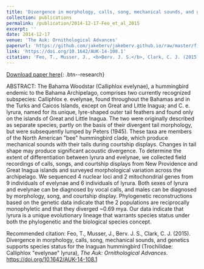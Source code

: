 ```yaml
---
title: 'Divergence in morphology, calls, song, mechanical sounds, and genetics supports species status for the Inaguan hummingbird (Trochilidae: Calliphlox evelynae lyrura)'
collection: publications
permalink: /publication/2014-12-17-Feo_et_al_2015
excerpt: ''
date: 2014-12-17
venue: 'The Auk: Ornithological Advances'
paperurl: 'https://github.com/jakeberv/jakeberv.github.io/raw/master/files/pdf/papers/Feo_et_al_2015.pdf'
link: 'https://doi.org/10.1642/AUK-14-108.1'
citation: 'Feo, T., Musser, J., <b>Berv. J. S.</b>, Clark, C. J. (2015). Divergence in morphology, calls, song, mechanical sounds, and genetics supports species status for the Inaguan hummingbird (Trochilidae: Calliphlox evelynae; lyrura). <i>The Auk: Ornithological Advances</i>.'
---
```

[Download paper here](https://github.com/jakeberv/jakeberv.github.io/raw/master/files/pdf/papers/Feo_et_al_2015.pdf){: .btn--research}

ABSTRACT:
The Bahama Woodstar (Calliphlox evelynae), a hummingbird endemic to the Bahama Archipelago, comprises two currently recognized subspecies: Calliphlox e. evelynae, found throughout the Bahamas and in the Turks and Caicos Islands, except on Great and Little Inagua; and C. e. lyrura, named for its unique, lyre-shaped outer tail feathers and found only on the islands of Great and Little Inagua. The two were originally described as separate species, partly on the basis of their divergent tail morphology, but were subsequently lumped by Peters (1945). These taxa are members of the North American "bee" hummingbird clade, which produce mechanical sounds with their tails during courtship displays. Changes in tail shape may produce significant acoustic divergence. To determine the extent of differentiation between lyrura and evelynae, we collected field recordings of calls, songs, and courtship displays from New Providence and Great Inagua islands and surveyed morphological variation across the archipelago. We sequenced 4 nuclear loci and 2 mitochondrial genes from 9 individuals of evelynae and 6 individuals of lyrura. Both sexes of lyrura and evelynae can be diagnosed by vocal calls, and males can be diagnosed by morphology, song, and courtship display. Phylogenetic reconstructions based on the genetic data indicate that the 2 populations are reciprocally monophyletic and that they diverged ~0.69 mya. Our data indicate that lyrura is a unique evolutionary lineage that warrants species status under both the phylogenetic and the biological species concept.

Recommended citation: Feo, T., Musser, J., Berv. J. S., Clark, C. J. (2015). Divergence in morphology, calls, song, mechanical sounds, and genetics supports species status for the Inaguan hummingbird (Trochilidae: Calliphlox "evelynae" lyrura), <i>The Auk: Ornithological Advances</i>. https://doi.org/10.1642/AUK-14-108.1